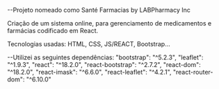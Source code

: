 --Projeto nomeado como Santé Farmacias by LABPharmacy Inc

Criação de um sistema online, para gerenciamento de medicamentos e farmácias codificado em React.

Tecnologias usadas: HTML, CSS, JS/REACT, Bootstrap...



--Utilizei as seguintes dependências:
"bootstrap": "^5.2.3",
    "leaflet": "^1.9.3",
    "react": "^18.2.0",
    "react-bootstrap": "^2.7.2",
    "react-dom": "^18.2.0",
    "react-imask": "^6.6.0",
    "react-leaflet": "^4.2.1",
    "react-router-dom": "^6.10.0"
